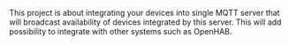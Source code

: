 This project is about integrating your devices into single MQTT server that
will broadcast availability of devices integrated by this server.
This will add possibility to integrate with other systems such as OpenHAB.
